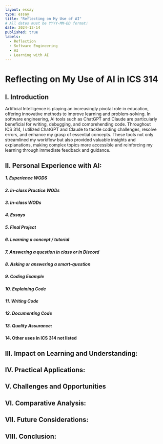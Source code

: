 ```yaml
---
layout: essay
type: essay
title: "Reflecting on My Use of AI"
# All dates must be YYYY-MM-DD format!
date: 2024-12-14
published: true
labels:
  - Reflection
  - Software Engineering
  - AI
  - Learning with AI
---
```

<h1>Reflecting on My Use of AI in ICS 314</h1>

## I. Introduction 

Artificial Intelligence is playing an increasingly pivotal role in education, offering innovative methods to improve learning and problem-solving. In software engineering, AI tools such as ChatGPT and Claude are particularly beneficial for writing, debugging, and comprehending code. Throughout ICS 314, I utilized ChatGPT and Claude to tackle coding challenges, resolve errors, and enhance my grasp of essential concepts. These tools not only streamlined my workflow but also provided valuable insights and explanations, making complex topics more accessible and reinforcing my learning through immediate feedback and guidance.

## II. Personal Experience with AI:

##### 1. Experience WODS

##### 2. In-class Practice WODs

##### 3. In-class WODs

##### 4. Essays

##### 5. Final Project

##### 6. Learning a concept / tutorial

##### 7. Answering a question in class or in Discord

##### 8. Asking or answering a smart-question

##### 9. Coding Example

##### 10. Explaining Code

##### 11. Writing Code

##### 12. Documenting Code

##### 13. Quality Assurance: 

#### 14. Other uses in ICS 314 not listed

## III. Impact on Learning and Understanding:

## IV. Practical Applications:

## V. Challenges and Opportunities

## VI. Comparative Analysis:

## VII. Future Considerations:

## VIII. Conclusion:
